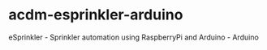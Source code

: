 # acdm-esprinkler-arduino
eSprinkler - Sprinkler automation using RaspberryPi and Arduino - Arduino
